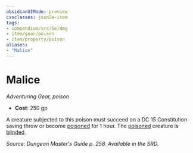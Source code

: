 ```yaml
---
obsidianUIMode: preview
cssclasses: json5e-item
tags:
- compendium/src/5e/dmg
- item/gear/poison
- item/property/poison
aliases: 
- "Malice"
---
```

# Malice
*Adventuring Gear, poison*  

- **Cost**: 250 gp

A creature subjected to this poison must succeed on a DC 15 Constitution saving throw or become [poisoned](4-Resources/Compendium/rules/conditions.md#poisoned) for 1 hour. The [poisoned](4-Resources/Compendium/rules/conditions.md#poisoned) creature is [blinded](4-Resources/Compendium/rules/conditions.md#blinded).

*Source: Dungeon Master's Guide p. 258. Available in the SRD.*